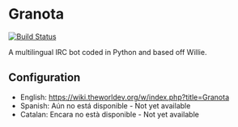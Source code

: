# Granota

[![Build Status](https://travis-ci.org/Worldev/Granota.svg?branch=master)](https://travis-ci.org/Worldev/Granota)

A multilingual IRC bot coded in Python and based off Willie.

## Configuration

- English: https://wiki.theworldev.org/w/index.php?title=Granota
- Spanish: Aún no está disponible - Not yet available
- Catalan: Encara no està disponible - Not yet available

